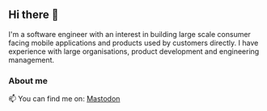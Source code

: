 ## Hi there 👋

<!--
**anthonymonori/anthonymonori** is a ✨ _special_ ✨ repository because its `README.md` (this file) appears on your GitHub profile.
-->

I'm a software engineer with an interest in building large scale consumer facing mobile applications and products used by customers directly. I have experience with large organisations, product development and engineering management. 

### About me

📫 You can find me on: <a rel="me" href="https://androiddev.social/@antal">Mastodon</a>
